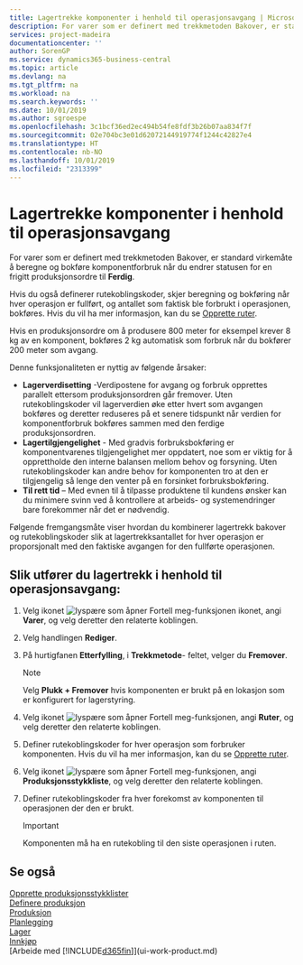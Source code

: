 ```yaml
---
title: Lagertrekke komponenter i henhold til operasjonsavgang | Microsoft-dokumentasjon
description: For varer som er definert med trekkmetoden Bakover, er standard virkemåte å beregne og bokføre komponentforbruk når du endrer statusen for en frigitt produksjonsordre til **Ferdig**. Hvis du vil ha mer informasjon, kan du se Trekkmetode.
services: project-madeira
documentationcenter: ''
author: SorenGP
ms.service: dynamics365-business-central
ms.topic: article
ms.devlang: na
ms.tgt_pltfrm: na
ms.workload: na
ms.search.keywords: ''
ms.date: 10/01/2019
ms.author: sgroespe
ms.openlocfilehash: 3c1bcf36ed2ec494b54fe8fdf3b26b07aa834f7f
ms.sourcegitcommit: 02e704bc3e01d62072144919774f1244c42827e4
ms.translationtype: HT
ms.contentlocale: nb-NO
ms.lasthandoff: 10/01/2019
ms.locfileid: "2313399"
---
```

# <a name="flush-components-according-to-operation-output"></a>Lagertrekke komponenter i henhold til operasjonsavgang
For varer som er definert med trekkmetoden Bakover, er standard virkemåte å beregne og bokføre komponentforbruk når du endrer statusen for en frigitt produksjonsordre til **Ferdig**.  

Hvis du også definerer rutekoblingskoder, skjer beregning og bokføring når hver operasjon er fullført, og antallet som faktisk ble forbrukt i operasjonen, bokføres. Hvis du vil ha mer informasjon, kan du se [Opprette ruter](production-how-to-create-routings.md).  

Hvis en produksjonsordre om å produsere 800 meter for eksempel krever 8 kg av en komponent, bokføres 2 kg automatisk som forbruk når du bokfører 200 meter som avgang.  

Denne funksjonaliteten er nyttig av følgende årsaker:  

-   **Lagerverdisetting** -Verdipostene for avgang og forbruk opprettes parallelt ettersom produksjonsordren går fremover. Uten rutekoblingskoder vil lagerverdien øke etter hvert som avgangen bokføres og deretter reduseres på et senere tidspunkt når verdien for komponentforbruk bokføres sammen med den ferdige produksjonsordren.  
-   **Lagertilgjengelighet** - Med gradvis forbruksbokføring er komponentvarenes tilgjengelighet mer oppdatert, noe som er viktig for å opprettholde den interne balansen mellom behov og forsyning. Uten rutekoblingskoder kan andre behov for komponenten tro at den er tilgjengelig så lenge den venter på en forsinket forbruksbokføring.  
-   **Til rett tid**  – Med evnen til å tilpasse produktene til kundens ønsker kan du minimere svinn ved å kontrollere at arbeids- og systemendringer bare forekommer når det er nødvendig.  

Følgende fremgangsmåte viser hvordan du kombinerer lagertrekk bakover og rutekoblingskoder slik at lagertrekksantallet for hver operasjon er proporsjonalt med den faktiske avgangen for den fullførte operasjonen.  

## <a name="to-flush-components-according-to-operation-output"></a>Slik utfører du lagertrekk i henhold til operasjonsavgang:  
1.  Velg ikonet ![lyspære som åpner Fortell meg-funksjonen](media/ui-search/search_small.png "Fortell hva du vil gjøre") ikonet, angi **Varer**, og velg deretter den relaterte koblingen.  
2.  Velg handlingen **Rediger**.  
3.  På hurtigfanen **Etterfylling**, i **Trekkmetode**- feltet, velger du **Fremover**.  

    > [!NOTE]  
    >  Velg **Plukk + Fremover** hvis komponenten er brukt på en lokasjon som er konfigurert for lagerstyring.  

4.  Velg ikonet ![lyspære som åpner Fortell meg-funksjonen](media/ui-search/search_small.png "Fortell hva du vil gjøre"), angi **Ruter**, og velg deretter den relaterte koblingen.  
5.  Definer rutekoblingskoder for hver operasjon som forbruker komponenten. Hvis du vil ha mer informasjon, kan du se [Opprette ruter](production-how-to-create-routings.md).  
6.  Velg ikonet ![lyspære som åpner Fortell meg-funksjonen](media/ui-search/search_small.png "Fortell hva du vil gjøre"), angi **Produksjonsstykkliste**, og velg deretter den relaterte koblingen.  
7.  Definer rutekoblingskoder fra hver forekomst av komponenten til operasjonen der den er brukt.

    > [!IMPORTANT]  
    >  Komponenten må ha en rutekobling til den siste operasjonen i ruten.  

## <a name="see-also"></a>Se også  
[Opprette produksjonsstykklister](production-how-to-create-production-boms.md)  
[Definere produksjon](production-configure-production-processes.md)  
[Produksjon](production-manage-manufacturing.md)    
[Planlegging](production-planning.md)   
[Lager](inventory-manage-inventory.md)  
[Innkjøp](purchasing-manage-purchasing.md)  
[Arbeide med [!INCLUDE[d365fin](includes/d365fin_md.md)]](ui-work-product.md)
